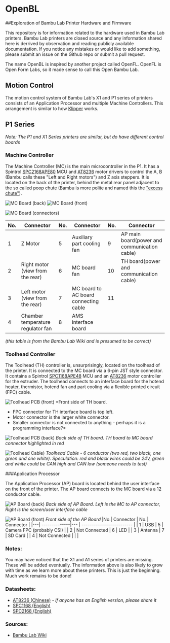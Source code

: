 # OpenBL
##Exploration of Bambu Lab Printer Hardware and Firmware

This repository is for information related to the hardware used in Bambu Lab printers. Bambu Lab printers are closed source and any information shared here is derrived by observation and reading publicly available documentation. If you notice any mistakes or would like to add something, please submit an issue on the Github repo or submit a pull request.

The name OpenBL is inspired by another project called OpenFL. OpenFL is Open Form Labs, so it made sense to call this Open Bambu Lab.

## Motion Control

The motion control system of Bambu Lab's X1 and P1 series of printers consists of an Application Processor and multiple Machine Controllers. This arrangement is similar to how [Klipper](https://github.com/Klipper3d/klipper) works.

## P1 Series
*Note: The P1 and X1 Series printers are similar, but do have different control boards*

### Machine Controller

The Machine Controller (MC) is the main microcontroller in the P1. It has a Spintrol [SPC2168APE80](docs/Spintrol_SPC2168_Datasheet_Rev11.pdf) MCU and [AT8236](docs/AT8236_Datasheet.pdf) motor drivers to control the A, B (Bambu calls these "Left and Right motors") and Z axis steppers. It is located on the back of the printer, behind the metal rear panel adjacent to the so called poop chute (Bambu is more polite and named this the ["excess chute"](https://wiki.bambulab.com/en/p1/maintenance/excess-chute)).

![MC Board (back)](/images/P1_MachineControlPCB_01.png)
![MC Board (front)](/images/P1_MachineControlPCB_04.png)

![MC Board (connectors)](/images/P1_MachineControlPCB_02.png)

|No.| Connector                       | No.| Connector                          | No.| Connector                               |
|---| ------------------------------------ |--- | --------------------------------------- |--- | -------------------------------------------- |
| 1 | Z Motor                              | 5  | Auxiliary part cooling fan              | 9  | AP main board(power and communication cable) |
| 2 | Right motor (view from the rear)     | 6  | MC board fan                            | 10 | TH board(power and communication cable)      |
| 3 | Left motor (view from the rear)      | 7  | MC board to AC board connecting cable   | 11 |                                              |
| 4 | Chamber temperature regulator fan    | 8  | AMS interface board 	                  |    |                                              |

*(this table is from the Bambu Lab Wiki and is presumed to be correct)*

### Toolhead Controller

The Toolhead (TH) controller is, unsurprisingly, located on the toolhead of the printer. It is connected to the MC board via a 6-pin JST style connector. It contains a Spintrol [SPC1168APE48](docs/Spintrol_SPC1168_Datasheet_Rev13.pdf) MCU and an [AT8236](docs/AT8236_Datasheet.pdf) motor controller for the extruder. The toolhead connects to an interface board for the hotend heater, thermistor, hotend fan and part cooling via a flexible printed circuit (FPC) cable.



![Toolhead PCB (front)](images/P1_ToolheadPCB_01.png)
*Front side of TH board. 
- FPC connector for TH interface board is top left. 
- Motor connector is the larger white connector. 
- Smaller connector is not connected to anything - perhaps it is a programming interface?*


![Toolhead PCB (back)](images/P1_ToolheadPCB_02.jpg)
*Back side of TH board. TH board to MC board connector highlighted in red*

![Toolhead Cable)](images/P1_ToolheadCable_01.jpg)
*Toolhead Cable - 6 conductor (two red, two black, one green and one white). 
Speculation: red and black wires could be 24V, green and white could be CAN high and CAN low (someone needs to test)*

###Application Processor

The Application Processor (AP) board is located behind the user interface on the front of the printer. The AP board connects to the MC board via a 12 conductor cable.

![AP Board (back)](images/P1_APboard_back_01.jpg)
*Back side of AP Board. Left is the MC to AP connector, Right is the screen/user interface cable*

![AP Board (front)](images/P1_APboard_front_01.jpg)
*Front side of the AP Board*
|No.| Connector     | No.| Connector                 |
|---| --------------|--- | ------------------------- |
| 1 | USB           | 5  | Camera FPC (probably CSI) |
| 2 | Not Connected | 6  | LED                       |
| 3 | Antenna       | 7  | SD Card                   |
| 4 | Not Connected |    |                           | 


### Notes:
You may have noticed that the X1 and A1 series of printers are missing. These will be added eventually. The information above is also likely to grow with time as we learn more about these printers. This is just the beginning. Much work remains to be done!

### Datasheets:
- [AT8236 (Chinese)](docs/AT8236_Datasheet.pdf) - *if anyone has an English version, please share it*
- [SPC1168 (English)](docs/Spintrol_SPC1168_Datasheet_Rev13.pdf)
- [SPC2168 (English)](docs/Spintrol_SPC2168_Datasheet_Rev11.pdf)



### Sources:
- [Bambu Lab Wiki](https://wiki.bambulab.com/)
